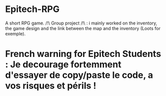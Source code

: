# Epitech-RPG
A short RPG game.
/!\ Group project /!\ : i mainly worked on the inventory, the game design and the link between the map and the inventory (Loots for exemple).
# French warning for Epitech Students : Je decourage fortemment d'essayer de copy/paste le code, a vos risques et périls !
